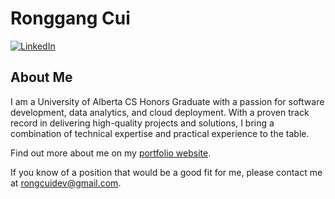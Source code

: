 # Ronggang Cui

[![LinkedIn](https://img.shields.io/badge/LinkedIn-Profile-blue)](http://linkedin.com/in/ronggang-cui/)

## About Me

I am a University of Alberta CS Honors Graduate with a passion for software development, data analytics, and cloud deployment. With a proven track record in delivering high-quality projects and solutions, I bring a combination of technical expertise and practical experience to the table.


Find out more about me on my [portfolio website](https://ronggangcui.github.io/).

If you know of a position that would be a good fit for me, please contact me at [rongcuidev@gmail.com](mailto:rongcuidev@gmail.com).
